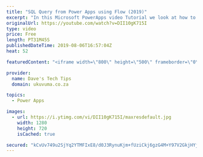 ```yaml
---
title: "SQL Query from Power Apps using Flow (2019)"
excerpt: "In this Microsoft PowerApps video Tutorial we look at how to query SQL tables from PowerApps and more specifically by using the infamous 'in' operator against a string array! Unfortunately this is not support directly from PowerApps (yet), but Flow to the rescue!  We will be using Flow to query the SQL"
originalUrl: https://youtube.com/watch?v=DII10gK715I
type: video
price: Free
length: PT31M45S
publishedDateTime: 2019-08-06T16:57:04Z
heat: 52

featuredContent: "<iframe width=\"800\" height=\"500\" frameborder=\"0\" src=\"https://www.youtube.com/embed/DII10gK715I\" allow=\"accelerometer; autoplay; encrypted-media; gyroscope; picture-in-picture\" allowfullscreen></iframe>"

provider:
  name: Dave's Tech Tips
  domain: ukuvuma.co.za

topics:
  - Power Apps

images:
  - url: https://i.ytimg.com/vi/DII10gK715I/maxresdefault.jpg
    width: 1280
    height: 720
    isCached: true

secured: "kCvUv749u2SjYq2YTMFIxE8/d0J3RynuKjm+fUziCkj6gzG4M+Y97V2GkjHYjDRZa8iPQPUatJXna2D6BoRohGg4O9yC/7SKjovJ1ruGVFeirXP+72o3ewy3H5R/GpeTCP2KwpCXwqLjBW/PZWPMUuFbhmPw4oZ1SEMi7kRQ2VSKra9PQ8NTkk4ADSWexWPo1jmdNBg/mReXcGXzgXKXfgBxh40IL/QYQEIV3hOGcwMyHQjTAvr5QyHtNeG5Cf1nAVbNozwgz4j68b7kVM2SQQOlsT/PDM8JrbZ9RFx45dpYs2qjGJJ209pCxsBKfhIM6RtbCjO5j/1/vn5gkogeLhePyya3Aj1bu/OC7vUsE3yNeAAStYdAewFXKYnPbol60PtOMmPEnxrJknDrB6MdoVBPqIkU0AVKqb8y7Y3RLCg=;909mmybpeIadmq6mb/Q5bA=="
---
```


